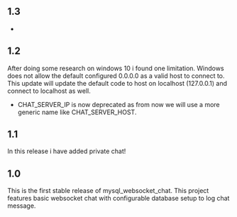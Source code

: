## 1.3
 - 
 
## 1.2 

After doing some research on windows 10 i found one limitation. Windows does not allow the default configured 0.0.0.0 as a valid host to connect to. This update will update the default code to host on localhost (127.0.0.1) and connect to localhost as well.

- CHAT_SERVER_IP is now deprecated as from now we will use a more generic name like CHAT_SERVER_HOST.

## 1.1

In this release i have added private chat!

## 1.0

This is the first stable release of mysql_websocket_chat. This project features basic websocket chat with configurable database setup to log chat message.




